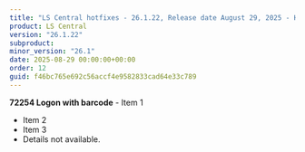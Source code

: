 ```yaml
---
title: "LS Central hotfixes - 26.1.22, Release date August 29, 2025 - Hotfixes"
product: LS Central
version: "26.1.22"
subproduct: 
minor_version: "26.1"
date: 2025-08-29 00:00:00+00:00
order: 12
guid: f46bc765e692c56accf4e9582833cad64e33c789
---
```


**72254 Logon with barcode** - Item 1- Item 2- Item 3- Details not available.
